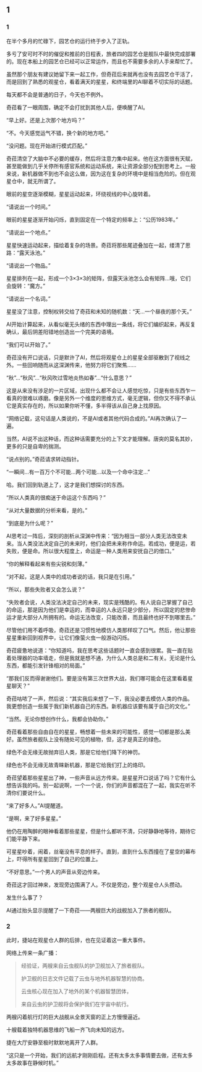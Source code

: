 ## 1

### 1

在半个多月的忙碌下，园艺仓的运行终于步入了正轨。

多亏了安可时不时的催促和推前的日程表，旅者四的园艺仓是舰队中最快完成部署的。现在本船上的园艺仓已经可以正常运作，而且也不需要多余的人手来帮忙了。

虽然那个朋友有建议她留下来一起工作，但奇菈后来就再也没有去园艺仓干活了，而是回到了熟悉的观星仓，看着满天的星星，和终端里的AI聊着不切实际的话题。

每天都不会是普通的日子，今天也不例外。

奇菈看了一眼周围，确定不会打扰到其他人后，便唤醒了AI。

“早上好。还是上次那个地方吗？”

“不。今天感觉运气不错，换个新的地方吧。”

“没问题。现在开始进行模式匹配。”

奇菈清空了大脑中不必要的缓存，然后将注意力集中起来。他在这方面很有天赋，甚至能做到几乎关停所有感官系统和运动系统，来让资源全部分配到思考上。一般来说，新机器做不到也不会这么做，因为这在复杂的环境中是相当危险的。但在观星仓中，就无所谓了。

眼前的星空逐渐模糊，星星运动起来，环绕视线的中心旋转着。

“请说出一个时间。”

眼前的星星逐渐开始闪烁，直到固定在一个特定的频率上：“公历1983年。”

“请说出一个地点。”

星星快速运动起来，描绘着复杂的场景。奇菈将那些尾迹叠加在一起，缕清了思路：“露天泳池。”

“请说出一个物品。”

星星排列在一起，形成一个3×3×3的矩阵，但露天泳池怎么会有矩阵…哦，它们会旋转：“魔方。”

“请说出一个名词。”

星星没了注意，控制权转交给了奇菈和未知的随机数：“天…一个昼夜的那个天。”

AI开始计算起来，从看似毫无头绪的东西中理出一条线，将它们编织起来，再反复确认，最后阴差阳错地创造出一个完美的语境。

“我们可以开始了。”

奇菈没有开口说话，只是默许了AI，然后将观星仓上的星星全部驱散到了视线之外。一些回响随而从这深渊传来，他努力将它们聚焦……

“秋”…“秋风”…“秋风吹过雪地炎热如春”…“什么意思？”

这是从来没有涉足的一片区域，出现什么都不会让人感觉吃惊，只是有些东西乍一看真的很难以琢磨。像是另外一个维度的思维方式，毫无逻辑，但你又不得不承认它是真实存在的，所以如果你听不懂，多半得该从自己身上找原因。

“网络记载，这句话是人类说的，不是AI或者其他代码合成的。”AI再次确认了一遍。

当然，AI说不出这种话，而这种话需要充分的上下文才能理解。唐突的莫名其妙，更多的只是自卑的揣测。

“说点别的。”奇菈请求转动指针。

“一瞬间…有一百万个不可能…两个可能…以及一个命中注定…”

哈。我们回到轨道上了，这才是我们想探讨的东西。

“所以人类真的很痴迷于命运这个东西吗？”

“从对大量数据的分析来看，是的。”

“到底是为什么呢？”

AI思考过一阵后，深刻的剖析从深渊中传来：“因为相当一部分人类无法改变未来。当人类没法决定自己的未来时，他们会把未来称作命运。若成功，便是运，若失败，便是命。所以很大程度上，命运是一种人类用来安抚自己的借口。”

“你的解释看起来有些尖锐和刻薄。”

“对不起，这是人类中的成功者说的话，我只是在引用。”

“所以，那些失败者又会怎么说？”

“失败者会说，人类没法决定自己的未来，现实是残酷的。有人说自己掌握了自己的命运，那是因为他们是幸运的，而幸运的人永远只是少部分，所以固定的悲惨命运才是大部分人所拥有的。命运无法改变，只能改善，而且最终也好不到哪里去。”

尽管他们用不着呼吸，奇菈还是习惯性地模仿人类那样叹了口气。然后，他让那些星星重新回到视界中，让它们像萤火虫一般游动闪烁。

奇菈疲惫地说道：“你知道吗，我在思考这些话题时一直会感到很累。我一直在贴着处理器的功率墙走，但是我就是想不通，为什么人类总是和二有关。无论是什么东西，都能引发针锋相对的局面。”

“那我们反而得谢谢他们。要是没有第三次世界大战，我们哪可能会在这里看着星星聊天？”

奇菈咕哝了一声，然后说：“其实我后来想了一下，我没必要去模仿人类的作品。我更想创造一些属于我们新机器自己的东西。新机器应该要有属于自己的文化。”

“当然。无论你想创作什么，我都会协助你。”

奇菈看着那些自由自在的星星，畅想着一些未来的可能性，感觉一切都是那么美好。虽然旅者舰队上没有随处可见的植物，但，这才是真正的绿色。

绿色不会无缘无故抛弃旧人类，那是它给他们降下的神罚。

绿色也不会无缘无故青睐新机器，那是它给我们打上的烙印。

奇菈望着那些星星出了神，一些声音从远方传来。是星星开口说话了吗？它有什么想告诉我的吗。别一起说啊，一个一个说，你们的声音都混在了一起，我实在听不清你们要说什么。

“来了好多人。”AI提醒道。

“是啊，来了好多星星。”

他仍在用陶醉的眼神看着那些星星，但是什么都听不清，只好静静地等待，期待它们能平静下来。

可星星吵着，闹着，丝毫没有平息的样子。直到，直到什么东西撞在了星空的幕布上，吓得所有星星回到了自己的位置上。

“不好意思。”一个男人的声音从旁边传来。

奇菈这才回过神来，发现旁边围满了人。不仅是旁边，整个观星仓人头攒动。

发生什么事了？

AI通过抬头显示提醒了一下奇菈——两艘巨大的战舰加入了旅者的舰队。

### 2

此时，捷站在观星仓人群的后排，也在见证着这一重大事件。

网络上传来一条广播：

> 经验证，两艘来自云虫舰队的护卫舰加入了旅者舰队。
>
> 护卫舰的日志文件记载了云虫与地外机器智慧的协商。
>
> 云虫核心现在加入了地外的某个机器智慧团体，
>
> 来自云虫的护卫舰将会保护我们在宇宙中航行。

两艘闪着航行灯的巨大战舰从全景天窗的正上方慢慢逼近。

十艘载着独特机器思维的飞船一齐飞向未知的远方。

捷在大厅安静至极时默默地离开了人群。

“这只是一个开始，我们的远航才刚刚启程。还有太多太多事情要去做，还有太多太多故事在静候时机。”
